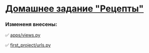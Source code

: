 # [Домашнее задание "Рецепты"](https://github.com/netology-code/dj-homeworks/tree/video/1.2-requests-templates/recipes)

### Измененя внесены:
✅ [apps/views.py](https://github.com/Nikolay08041979/django_project-1/blob/master/1.1-first-project/first_project/app/views.py)

✅ [first_project/urls.py](https://github.com/Nikolay08041979/django_project-1/blob/master/1.1-first-project/first_project/first_project/urls.py)